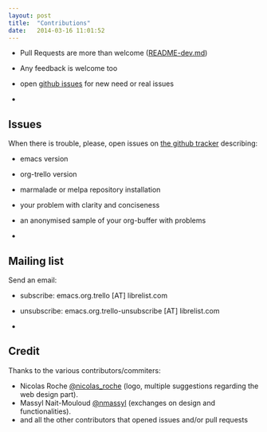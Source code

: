 ```yaml
---
layout: post
title:  "Contributions"
date:   2014-03-16 11:01:52
---
```


- Pull Requests are more than welcome ([README-dev.md](https://github.com/org-trello/org-trello/blob/master/README-dev.md))
- Any feedback is welcome too
- open [github issues](https://github.com/org-trello/org-trello/issues?state=open) for new need or real issues

-

## Issues

When there is trouble, please, open issues on [the github tracker](https://github.com/org-trello/org-trello/issues?state=open) describing:

- emacs version
- org-trello version
- marmalade or melpa repository installation
- your problem with clarity and conciseness
- an anonymised sample of your org-buffer with problems

-

## Mailing list

Send an email:

- subscribe: emacs.org.trello [AT] librelist.com
- unsubscribe: emacs.org.trello-unsubscribe [AT] librelist.com

-

## Credit

Thanks to the various contributors/commiters:

- Nicolas Roche [@nicolas_roche](https://twitter.com/nicolas_roche) (logo, multiple suggestions regarding the web design part).
- Massyl Nait-Mouloud [@nmassyl](https://twitter.com/nmassyl) (exchanges on design and functionalities).
- and all the other contributors that opened issues and/or pull requests
